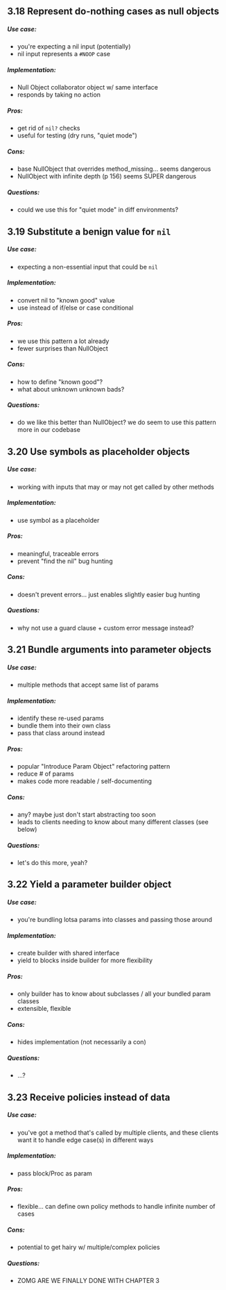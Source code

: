 ## 3.18 Represent do-nothing cases as null objects

##### Use case:

- you're expecting a nil input (potentially)
- nil input represents a `#NOOP` case

##### Implementation:

- Null Object collaborator object w/ same interface
- responds by taking no action

##### Pros:

- get rid of `nil?` checks
- useful for testing (dry runs, "quiet mode")

##### Cons:

- base NullObject that overrides method_missing... seems dangerous
- NullObject with infinite depth (p 156) seems SUPER dangerous

##### Questions:

- could we use this for "quiet mode" in diff environments?


## 3.19 Substitute a benign value for `nil`

##### Use case:

- expecting a non-essential input that could be `nil`

##### Implementation:

- convert nil to "known good" value
- use instead of if/else or case conditional

##### Pros:

- we use this pattern a lot already
- fewer surprises than NullObject

##### Cons:

- how to define "known good"?
- what about unknown unknown bads?

##### Questions:

- do we like this better than NullObject? we do seem to use this pattern more in our codebase


## 3.20 Use symbols as placeholder objects

##### Use case:

- working with inputs that may or may not get called by other methods

##### Implementation:

- use symbol as a placeholder

##### Pros:

- meaningful, traceable errors
- prevent "find the nil" bug hunting

##### Cons:

- doesn't prevent errors... just enables slightly easier bug hunting

##### Questions:

- why not use a guard clause + custom error message instead?


## 3.21 Bundle arguments into parameter objects

##### Use case:

- multiple methods that accept same list of params

##### Implementation:

- identify these re-used params
- bundle them into their own class
- pass that class around instead

##### Pros:

- popular "Introduce Param Object" refactoring pattern
- reduce # of params
- makes code more readable / self-documenting

##### Cons:

- any? maybe just don't start abstracting too soon
- leads to clients needing to know about many different classes (see below)

##### Questions:

- let's do this more, yeah?


## 3.22 Yield a parameter builder object

##### Use case:

- you're bundling lotsa params into classes and passing those around

##### Implementation:

- create builder with shared interface
- yield to blocks inside builder for more flexibility

##### Pros:

- only builder has to know about subclasses / all your bundled param classes
- extensible, flexible

##### Cons:

- hides implementation (not necessarily a con)

##### Questions:

- ...?

## 3.23 Receive policies instead of data

##### Use case:

- you've got a method that's called by multiple clients, and these clients want it to handle edge case(s) in different ways

##### Implementation:

- pass block/Proc as param

##### Pros:

- flexible... can define own policy methods to handle infinite number of cases

##### Cons:

- potential to get hairy w/ multiple/complex policies

##### Questions:

- ZOMG ARE WE FINALLY DONE WITH CHAPTER 3
